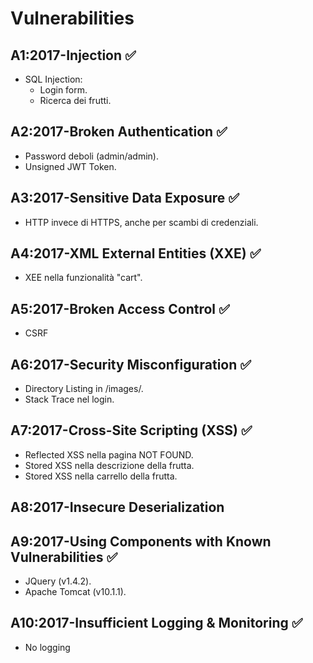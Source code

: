 # Vulnerabilities

## A1:2017-Injection ✅
- SQL Injection:
	- Login form.
	- Ricerca dei frutti.

## A2:2017-Broken Authentication ✅
- Password deboli (admin/admin).
- Unsigned JWT Token.

## A3:2017-Sensitive Data Exposure ✅
- HTTP invece di HTTPS, anche per scambi di credenziali.

## A4:2017-XML External Entities (XXE) ✅
- XEE nella funzionalità "cart".

## A5:2017-Broken Access Control ✅
- CSRF

## A6:2017-Security Misconfiguration ✅
- Directory Listing in /images/.
- Stack Trace nel login.

## A7:2017-Cross-Site Scripting (XSS) ✅
- Reflected XSS nella pagina NOT FOUND.
- Stored XSS nella descrizione della frutta.
- Stored XSS nella carrello della frutta.

## A8:2017-Insecure Deserialization


## A9:2017-Using Components with Known Vulnerabilities ✅
- JQuery (v1.4.2).
- Apache Tomcat (v10.1.1).

## A10:2017-Insufficient Logging & Monitoring ✅
- No logging

